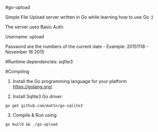 #go-upload

Simple File Upload server written in Go while learning how to use Go :) 

The server uses Basic Auth:

Username: upload

Password are the numbers of the current date - Example: 20151118 - November 18 2015

#Runtime dependencies:
sqlite3

#Compiling
1. Install the Go programming language for your platform https://golang.org/

2. Install Sqlite3 Go driver:
```
go get github.com/mattn/go-sqlite3
```
3. Compile & Run using:
```
go build && ./go-upload
```
